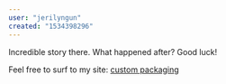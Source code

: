 ```yaml
---
user: "jerilyngun"
created: "1534398296"
---
```


Incredible story there. What happened after? Good luck!

Feel free to surf to my site: <a href="https://www.diigo.com/item/note/65usm/6oy0?k=6b94161eb4dbb73fdbe9e08ec242f7aa">custom packaging</a>
